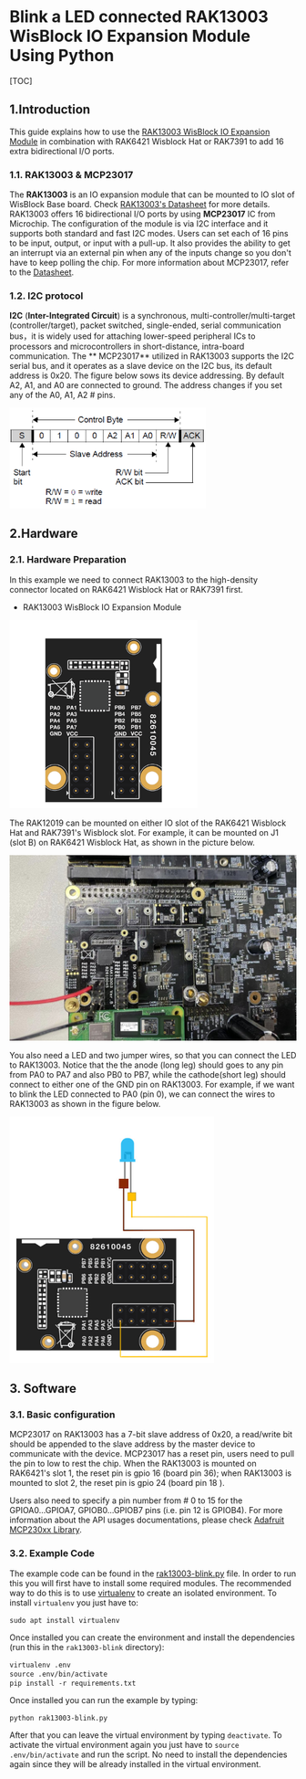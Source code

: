 # Blink a LED connected RAK13003 WisBlock IO Expansion Module Using Python 

[TOC]

## 1.Introduction

This guide explains how to use the [RAK13003 WisBlock IO Expansion Module](https://docs.rakwireless.com/Product-Categories/WisBlock/RAK12019/Overview/) in combination with RAK6421 Wisblock Hat or RAK7391 to add 16 extra bidirectional I/O ports. 

### 1.1. RAK13003 & MCP23017

The **RAK13003** is an IO expansion module that can be mounted to IO slot of WisBlock Base board. Check [RAK13003's Datasheet](https://docs.rakwireless.com/Product-Categories/WisBlock/RAK13003/Overview/#product-description) for more details. RAK13003 offers 16 bidirectional I/O ports by using **MCP23017** IC from Microchip. The configuration of the module is via I2C interface and it supports both standard and fast I2C modes. Users can set each of 16 pins to be input, output, or input with a pull-up. It also provides the ability to get an interrupt via an external pin when any of the inputs change so you don't have to keep polling the chip. For more information about MCP23017, refer to the [Datasheet](https://www.mouser.com/datasheet/2/239/LTR-390UV_Final_%20DS_V1%201-1145336.pdf). 

### 1.2. I2C protocol

**I2C** (**Inter-Integrated Circuit**) is a synchronous, multi-controller/multi-target (controller/target), packet switched, single-ended, serial communication bus，it is widely used for attaching lower-speed peripheral ICs to processors and microcontrollers in short-distance, intra-board communication. The ** MCP23017** utilized in RAK13003 supports the I2C serial bus, and it operates as a slave device on the I2C bus, its default address is 0x20.  The figure below sows its device addressing. By default A2, A1, and A0 are connected to ground. The address changes if you set any of the A0, A1, A2 # pins.

<img src="assets/MCP23017-device-addressing.png" alt="MCP23017 device addressing" style="zoom: 70%;" />



## 2.Hardware

### 2.1. Hardware Preparation

In this example we need to connect RAK13003 to the high-density connector located on RAK6421 Wisblock Hat or RAK7391 first. 

- RAK13003 WisBlock IO Expansion Module

<img src="assets/RAK13003.png" alt="RAK12019" style="zoom: 33%;" />

The RAK12019 can be mounted on either IO slot of the RAK6421 Wisblock Hat and RAK7391's Wisblock slot. For example, it can be mounted on J1 (slot B) on RAK6421 Wisblock Hat, as shown in the picture below. 

<img src="assets/mount-rak13003-to-rak6421.jpg" alt="mount rak12019 on pi-hat" style="zoom: 50%;" />

You also need a LED and two jumper wires, so that you can connect the LED to RAK13003. Notice that the the anode (long leg) should goes to any pin from PA0 to PA7 and also PB0 to PB7, while the cathode(short leg) should connect to either one of the GND pin on RAK13003. For example, if we want to blink the LED connected to PA0 (pin 0), we can connect the wires to RAK13003 as shown in the figure below. 

<img src="assets/rak13003-as-output-to-LED.jpg" alt="rak13003 as output to LED" style="zoom: 67%;" />

## 3. Software

### 3.1. Basic configuration

MCP23017 on RAK13003 has a 7-bit slave address of 0x20, a read/write bit should be appended to the slave address by the master device to communicate with the device. MCP23017 has a reset pin, users need to pull the pin to low to rest the chip. When the RAK13003 is mounted on RAK6421's slot 1, the reset pin is gpio 16 (board pin 36); when RAK13003 is mounted to slot 2, the reset pin is gpio 24 (board pin 18 ).

Users also need to specify a pin number from # 0 to 15 for the GPIOA0...GPIOA7, GPIOB0...GPIOB7 pins (i.e. pin 12 is GPIOB4). For more information about the API usages documentations, please check [Adafruit MCP230xx Library](https://docs.circuitpython.org/projects/mcp230xx/en/latest/#).

### 3.2. Example Code

The example code can be found in the [rak13003-blink.py](rak13003-blink.py) file. In order to run this you will first have to install some required modules. The recommended way to do this is to use [virtualenv](https://virtualenv.pypa.io/en/latest/) to create an isolated environment. To install `virtualenv` you just have to:

```
sudo apt install virtualenv
```

Once installed you can create the environment and install the dependencies (run this in the `rak13003-blink` directory):

```
virtualenv .env
source .env/bin/activate
pip install -r requirements.txt
```

Once installed you can run the example by typing:

```
python rak13003-blink.py
```

After that you can leave the virtual environment by typing `deactivate`. To activate the virtual environment again you just have to `source .env/bin/activate` and run the script. No need to install the dependencies again since they will be already installed in the virtual environment.
